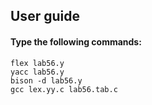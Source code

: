 ## User guide

#### Type the following commands:
```
flex lab56.y
yacc lab56.y
bison -d lab56.y
gcc lex.yy.c lab56.tab.c
```

